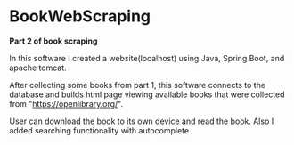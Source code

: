 # BookWebScraping

**Part 2 of book scraping**

In this software I created a website(localhost) using Java, Spring Boot, and apache tomcat.

After collecting some books from part 1, this software connects to the database and builds html page viewing available books that were collected from 
"https://openlibrary.org/".

User can download the book to its own device and read the book. Also I added searching functionality with autocomplete.
